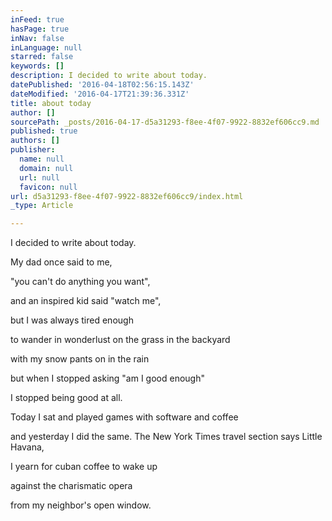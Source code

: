 ```yaml
---
inFeed: true
hasPage: true
inNav: false
inLanguage: null
starred: false
keywords: []
description: I decided to write about today.
datePublished: '2016-04-18T02:56:15.143Z'
dateModified: '2016-04-17T21:39:36.331Z'
title: about today
author: []
sourcePath: _posts/2016-04-17-d5a31293-f8ee-4f07-9922-8832ef606cc9.md
published: true
authors: []
publisher:
  name: null
  domain: null
  url: null
  favicon: null
url: d5a31293-f8ee-4f07-9922-8832ef606cc9/index.html
_type: Article

---
```

I decided to write about today.

My dad once said to me,

"you can't do anything you want",

and an inspired kid said "watch me",

but I was always tired enough

to wander in wonderlust on the grass in the backyard

with my snow pants on in the rain

but when I stopped asking "am I good enough"

I stopped being good at all.

Today I sat and played games with software and coffee

and yesterday I did the same. The New York Times travel section says Little Havana,

I yearn for cuban coffee to wake up

against the charismatic opera

from my neighbor's open window.